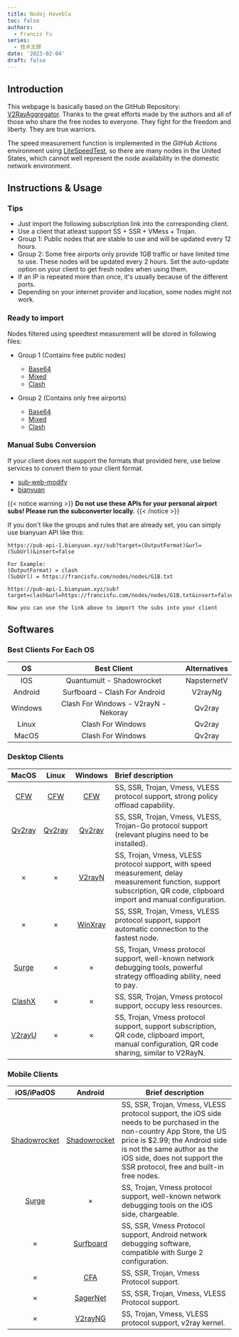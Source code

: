 ```yaml
---
title: Nodoj Havebla
toc: false
authors:
  - Francis Fu
series:
  - 技术无罪
date: '2023-02-04'
draft: false
---
```


## Introduction

This webpage is basically based on the GitHub Repository: [V2RayAggregator](https://github.com/mahdibland/V2RayAggregator/). Thanks to the great efforts made by the authors and all of those who share the free nodes to everyone. They fight for the freedom and liberty. They are true warriors.

The speed measurement function is implemented in the *GitHub Actions* environment using [LiteSpeedTest](https://github.com/xxf098/LiteSpeedTest), so there are many nodes in the United States, which cannot well represent the node availability in the domestic network environment.

## Instructions & Usage

### Tips

- Just import the following subscription link into the corresponding client.
- Use a client that atleast support SS + SSR + VMess + Trojan.
- Group 1: Public nodes that are stable to use and will be updated every 12 hours.
- Group 2: Some free airports only provide 1GB traffic or have limited time to use. These nodes will be updated every 2 hours. Set the auto-update option on your client to get fresh nodes when using them.
- If an IP is repeated more than once, it's usually because of the different ports.
- Depending on your internet provider and location, some nodes might not work.

### Ready to import

Nodes filtered using speedtest measurement will be stored in following files:  

* Group 1 (Contains free public nodes)
  - [Base64](https://francisfu.com/nodes/nodes/G1B.txt)
  - [Mixed](https://francisfu.com/nodes/nodes/G2M.txt)
  - [Clash](https://francisfu.com/nodes/nodes/G1C.txt)

* Group 2 (Contains only free airports)
  - [Base64](https://francisfu.com/nodes/nodes/G2B.txt)
  - [Mixed](https://francisfu.com/nodes/nodes/G2M.txt)
  - [Clash](https://francisfu.com/nodes/nodes/G2C.txt)

### Manual Subs Conversion

If your client does not support the formats that provided here, use below services to convert them to your client format.

- [sub-web-modify](https://sub.v1.mk/)
- [bianyuan](https://bianyuan.xyz/)  

{{< notice warning >}}
**Do not use these APIs for your personal airport subs! Please run the subconverter locally.**
{{< /notice >}}

If you don't like the groups and rules that are already set, you can simply use bianyuan API like this:  

```
https://pub-api-1.bianyuan.xyz/sub?target=(OutputFormat)&url=(SubUrl)&insert=false

For Example:
(OutputFormat) = clash
(SubUrl) = https://francisfu.com/nodes/nodes/G1B.txt

https://pub-api-1.bianyuan.xyz/sub?target=clash&url=https://francisfu.com/nodes/nodes/G1B.txt&insert=false

Now you can use the link above to import the subs into your client
```

## Softwares

### Best Clients For Each OS

|    OS   |              Best Client               | Alternatives |
|:-------:|:--------------------------------------:|:------------:|
|   IOS   |        Quantumult - Shadowrocket       |  NapsternetV |
| Android |      Surfboard - Clash For Android     |    V2rayNg   |
| Windows |   Clash For Windows - V2rayN - Nekoray |    Qv2ray    |
|  Linux  |           Clash For Windows            |    Qv2ray    |
|  MacOS  |           Clash For Windows            |    Qv2ray    |

### Desktop Clients

|                              MacOS                               |                              Linux                               |                                       Windows                                       | Brief description                                                                                         |
| :--------------------------------------------------------------: | :--------------------------------------------------------------: | :---------------------------------------------------------------------------------: | :----------------------------------------------------------------------------------------------- |
| [CFW](https://github.com/Fndroid/clash_for_windows_pkg/releases) | [CFW](https://github.com/Fndroid/clash_for_windows_pkg/releases) | [CFW](https://github.com/Fndroid/clash_for_windows_pkg/releases) | SS, SSR, Trojan, Vmess, VLESS protocol support, strong policy offload capability.                                         |
|       [Qv2ray](https://github.com/Qv2ray/Qv2ray/releases)        |       [Qv2ray](https://github.com/Qv2ray/Qv2ray/releases)        |                 [Qv2ray](https://github.com/Qv2ray/Qv2ray/releases)                 | SS, SSR, Trojan, Vmess, VLESS, Trojan-Go protocol support (relevant plugins need to be installed).                            |
|                                ×                                 |                                ×                                 |                 [V2rayN](https://github.com/2dust/v2rayN/releases)                  | SS, Trojan, Vmess, VLESS protocol support, with speed measurement, delay measurement function, support subscription, QR code, clipboard import and manual configuration.  |
|                                ×                                 |                                ×                                 |               [WinXray](https://github.com/TheMRLL/winxray/releases)                | SS, SSR, Trojan, Vmess, VLESS protocol support, support automatic connection to the fastest node.                                   |                                                                   |                                                               |
|                  [Surge](https://nssurge.com/)                   |                                ×                                 |                                          ×                                          | SS, Trojan, Vmess protocol support, well-known network debugging tools, powerful strategy offloading ability, need to pay.                         |
|     [ClashX](https://github.com/yichengchen/clashX/releases)     |                                ×                                 |                                          ×                                          | SS, SSR, Trojan, Vmess protocol support, occupy less resources.                                                  |
|        [V2rayU](https://github.com/yanue/V2rayU/releases)        |                                ×                                 |                                          ×                                          | SS, Trojan, Vmess protocol support, support subscription, QR code, clipboard import, manual configuration, QR code sharing, similar to V2RayN. |

### Mobile Clients

|                               iOS/iPadOS                                |                                      Android                                       | Brief description                                                                                                                                                  |
| :---------------------------------------------------------------------: | :--------------------------------------------------------------------------------: | --------------------------------------------------------------------------------------------------------------------------------------------------------- |
| [Shadowrocket](https://apps.apple.com/us/app/shadowrocket/id932747118)  |  [Shadowrocket](https://play.google.com/store/apps/details?id=com.v2cross.proxy)   | SS, SSR, Trojan, Vmess, VLESS protocol support, the iOS side needs to be purchased in the non-country App Store, the US price is $2.99; the Android side is not the same author as the iOS side, does not support the SSR protocol, free and built-in free nodes. |
|                      [Surge](https://nssurge.com/)                      |                                         ×                                          | SS, Trojan, Vmess protocol support, well-known network debugging tools on the iOS side, chargeable.                                                                                              |
|                                    ×                                    |    [Surfboard](https://play.google.com/store/apps/details?id=com.getsurfboard)     | SS, SSR, Vmess Protocol support, Android network debugging software, compatible with Surge 2 configuration.                                                                                          |
|                                    ×                                    |    [CFA](https://github.com/Kr328/ClashForAndroid/releases)     | SS, SSR, Trojan, Vmess Protocol support.                                                                                                                         |
|                                    ×                                    |             [SagerNet](https://github.com/SagerNet/SagerNet/releases)              | SS, SSR, Trojan, Vmess, VLESS Protocol support.                                                                                                                  |
|                                    ×                                    |                [V2rayNG](https://github.com/2dust/v2rayNG/releases)                | SS, Trojan, Vmess, VLESS protocol support, v2ray kernel.                                                                                                           |
